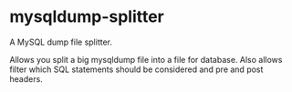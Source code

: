 mysqldump-splitter
==================

A MySQL dump file splitter.

Allows you split a big mysqldump file into a file for database.
Also allows filter which SQL statements should be considered and pre and post headers.
